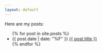 ```yaml
---
layout: default
---
```


Here are my posts:

<ul>
  {% for post in site.posts %}
    <li>
      {{ post.date | date: "%F" }} <a href="{{ post.url }}">{{ post.title }}</a>
    </li>
  {% endfor %}
</ul>
